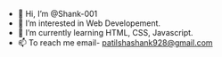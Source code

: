 - 👋 Hi, I’m @Shank-001
- 👀 I’m interested in Web Developement.
- 🌱 I’m currently learning HTML, CSS, Javascript.
- 📫 To reach me email- patilshashank928@gmail.com

<!---
Shank-001/Shank-001 is a ✨ special ✨ repository because its `README.md` (this file) appears on your GitHub profile.
You can click the Preview link to take a look at your changes.
--->

